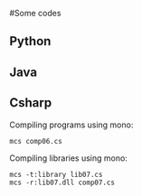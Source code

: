 #Some codes

## Python

## Java

## Csharp

Compiling programs using mono:

```
mcs comp06.cs
```

Compiling libraries using mono:

```
mcs -t:library lib07.cs
mcs -r:lib07.dll comp07.cs 
```